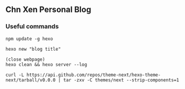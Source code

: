 
## Chn Xen Personal Blog

### Useful commands

```shell
npm update -g hexo

hexo new "blog title"

(close webpage)
hexo clean && hexo server --log

curl -L https://api.github.com/repos/theme-next/hexo-theme-next/tarball/v0.0.0 | tar -zxv -C themes/next --strip-components=1

```
